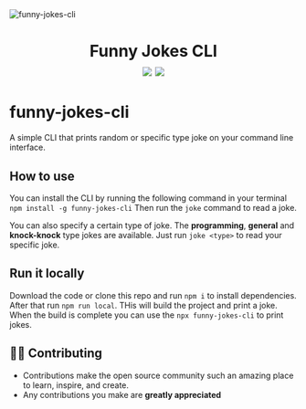 <img src="https://i.imgur.com/1pU4G0r.png" alt="funny-jokes-cli">


<div align="center">
	<h1>Funny Jokes CLI<br>
	<!-- <img src="https://img.shields.io/npm/l/react-cli?color=8A2BE2"> -->
	<img src="https://img.shields.io/npm/v/funny-jokes-cli">
	<img src="https://img.shields.io/npm/dw/funny-jokes-cli">
	</h1>
</div>

# funny-jokes-cli

A simple CLI that prints random or specific type joke on your command line interface.


## How to use
You can install the CLI by running the following command in your terminal
`npm install -g funny-jokes-cli`
Then run the `joke` command to read a joke.

You can also specify a certain type of joke. The **programming**, **general** and **knock-knock** type jokes are available. Just run `joke <type>` to read your specific joke.

## Run it locally
Download the code or clone this repo and run `npm i` to install dependencies. After that run `npm run local`. THis will build the project and print a joke. When the build is complete you can use the `npx funny-jokes-cli` to print jokes.
## 👨‍💻 Contributing

- Contributions make the open source community such an amazing place to learn, inspire, and create.
- Any contributions you make are **greatly appreciated**
